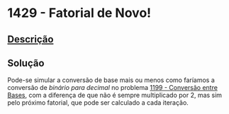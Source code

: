 # 1429 - Fatorial de Novo!

## [Descrição](https://www.beecrowd.com.br/judge/pt/problems/view/1429)

## Solução

Pode-se simular a conversão de base mais ou menos como faríamos a conversão de _binário para decimal_ no problema [1199 - Conversão entre Bases](../1199/README.md), com a diferença de que não é sempre multiplicado por 2, mas sim pelo próximo fatorial, que pode ser calculado a cada iteração.